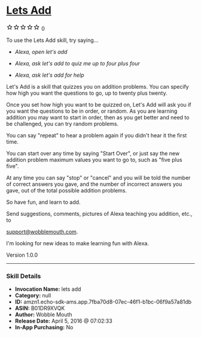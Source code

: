 # [Lets Add](http://alexa.amazon.com/#skills/amzn1.echo-sdk-ams.app.7fba70d8-07ec-46f1-b1bc-06f9a57a81db)
![0 stars](../../images/ic_star_border_black_18dp_1x.png)![0 stars](../../images/ic_star_border_black_18dp_1x.png)![0 stars](../../images/ic_star_border_black_18dp_1x.png)![0 stars](../../images/ic_star_border_black_18dp_1x.png)![0 stars](../../images/ic_star_border_black_18dp_1x.png) 0

To use the Lets Add skill, try saying...

* *Alexa, open let's add*

* *Alexa, ask let's add to quiz me up to four plus four*

* *Alexa, ask let's add for help*

Let's Add is a skill that quizzes you on addition problems.  You can specify how high you want the questions to go, up to twenty plus twenty. 

Once you set how high you want to be quizzed on, Let's Add will ask you if you want the questions to be in order, or random. As you are learning addition you may want to start in order, then as you get better and need to be challenged, you can try random problems. 

You can say "repeat" to hear a problem again if you didn't hear it the first time.  

You can start over any time by saying "Start Over", or just say the new addition problem maximum values you want to go to, such as "five plus five". 

At any time you can say "stop" or "cancel" and you will be told the number of correct answers you gave, and the number of incorrect answers you gave, out of the total possible addition problems. 

So have fun, and learn to add.

Send suggestions, comments, pictures of Alexa teaching you addition, etc., to 

support@wobblemouth.com.  

I'm looking for new ideas to make learning fun with Alexa.

Version 1.0.0

***

### Skill Details

* **Invocation Name:** lets add
* **Category:** null
* **ID:** amzn1.echo-sdk-ams.app.7fba70d8-07ec-46f1-b1bc-06f9a57a81db
* **ASIN:** B01DR9XVQK
* **Author:** Wobble Mouth
* **Release Date:** April 5, 2016 @ 07:02:33
* **In-App Purchasing:** No
